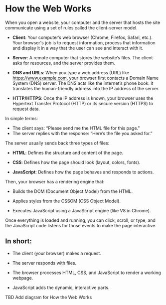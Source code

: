# How the Web Works

When you open a website, your computer and the server that hosts the site communicate using a set of rules called the client-server model.


- **Client**: Your computer’s web browser (Chrome, Firefox, Safari, etc.).  Your browser's job is to request information, process that information and display it in a way that the user can see and interact with it.

- **Server**: A remote computer that stores the website’s files.
The client asks for resources, and the server provides them.

- **DNS and URLs**: When you type a web address (URL) like https://www.example.com, your browser first contacts a Domain Name System (DNS) server. The DNS acts like the internet’s phone book: it translates the human-friendly address into the IP address of the server.  

- **HTTP/HTTPS**: Once the IP address is known, your browser uses the Hypertext Transfer Protocol (HTTP) or its secure version (HTTPS) to request data.

In simple terms:
- The client says: “Please send me the HTML file for this page.”
- The server replies with the response: “Here’s the file you asked for.”

The server usually sends back three types of files:
- **HTML**: Defines the structure and content of the page.

- **CSS**: Defines how the page should look (layout, colors, fonts).

- **JavaScript**: Defines how the page behaves and responds to actions.

Then, your browser has a rendering engine that:
- Builds the DOM (Document Object Model) from the HTML.

- Applies styles from the CSSOM (CSS Object Model).

- Executes JavaScript using a JavaScript engine (like V8 in Chrome).

Once everything is loaded and running, you can click, scroll, or type, and the JavaScript code listens for those events to make the page interactive.

## In short:

- The client (your browser) makes a request.

- The server responds with files.

- The browser processes HTML, CSS, and JavaScript to render a working webpage.

- JavaScript adds the dynamic, interactive parts.

TBD Add diagram for How the Web Works